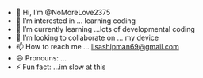 - 👋 Hi, I’m @NoMoreLove2375
- 👀 I’m interested in ... learning coding 
- 🌱 I’m currently learning ...lots of developmental coding
- 💞️ I’m looking to collaborate on ... my device 
- 📫 How to reach me ... lisashipman69@gmail.com
- 😄 Pronouns: ...
- ⚡ Fun fact: ...im slow at this

<!---
NoMoreLove2375/NoMoreLove2375 is a ✨ special ✨ repository because its `README.md` (this file) appears on your GitHub profile.
You can click the Preview link to take a look at your changes.
--->
